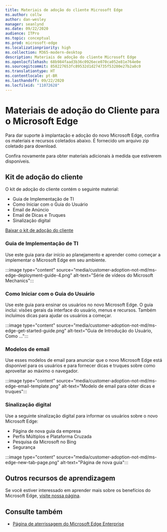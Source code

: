 ```yaml
---
title: Materiais de adoção do cliente Microsoft Edge
ms.author: collw
author: dan-wesley
manager: seanlynd
ms.date: 09/22/2020
audience: ITPro
ms.topic: conceptual
ms.prod: microsoft-edge
ms.localizationpriority: high
ms.collection: M365-modern-desktop
description: Materiais de adoção do cliente Microsoft Edge
ms.openlocfilehash: 68b984faad3b36c0926ece070ca052e81e764e0e
ms.sourcegitcommit: 858227653fc89532d1d274735f53280e27b2a8c0
ms.translationtype: HT
ms.contentlocale: pt-BR
ms.lasthandoff: 09/22/2020
ms.locfileid: "11072628"
---
```

# Materiais de adoção do Cliente para o Microsoft Edge

Para dar suporte à implantação e adoção do novo Microsoft Edge, confira os materiais e recursos coletados abaixo. É fornecido um arquivo zip coletado para download.

Confira novamente para obter materiais adicionais à medida que estiverem disponíveis.

## Kit de adoção do cliente

O kit de adoção do cliente contém o seguinte material:

- Guia de Implementação de TI
- Como Iniciar com o Guia do Usuário
- Email de Anúncio
- Email de Dicas e Truques
- Sinalização digital

[Baixar o kit de adoção do cliente](https://www.microsoft.com/download/details.aspx?id=102119)

### Guia de Implementação de TI

Use este guia para dar início ao planejamento e aprender como começar a implementar o Microsoft Edge em seu ambiente.

:::image type="content" source="media/customer-adoption-not-md/ms-edge-deployment-guide-4.png" alt-text="Série de vídeos do Microsoft Mechanics":::

### Como Iniciar com o Guia do Usuário

Use este guia para ensinar os usuários no novo Microsoft Edge. O guia inclui: visões gerais da interface do usuário, menus e recursos. Também incluímos dicas para ajudar os usuários a começar.

:::image type="content" source="media/customer-adoption-not-md/ms-edge-get-started-guide.png" alt-text="Guia de Introdução do Usuário, Como ...":::

### Modelos de email

Use esses modelos de email para anunciar que o novo Microsoft Edge está disponível para os usuários e para fornecer dicas e truques sobre como aproveitar ao máximo o navegador.

:::image type="content" source="media/customer-adoption-not-md/ms-edge-email-template.png" alt-text="Modelo de email para obter dicas e truques":::

### Sinalização digital

Use a seguinte sinalização digital para informar os usuários sobre o novo Microsoft Edge:

- Página de nova guia da empresa
- Perfis Múltiplos e Plataforma Cruzada
- Pesquisa da Microsoft no Bing
- Segurança

:::image type="content" source="media/customer-adoption-not-md/ms-edge-new-tab-page.png" alt-text="Página de nova guia":::

## Outros recursos de aprendizagem

Se você estiver interessado em aprender mais sobre os benefícios do Microsoft Edge, [visite nossa página](https://www.microsoft.com/edge/business).

## Consulte também

- [Página de aterrissagem do Microsoft Edge Enterprise](https://aka.ms/EdgeEnterprise)
